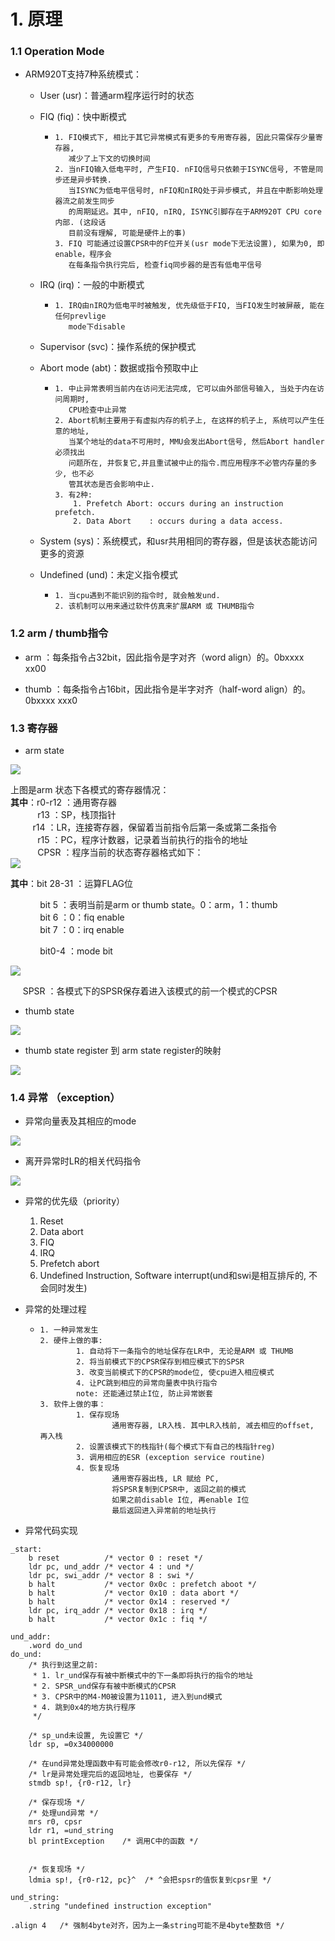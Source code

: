 # 1. 原理

### 1.1 Operation Mode

* ARM920T支持7种系统模式：

  * User (usr)：普通arm程序运行时的状态

  * FIQ (fiq)：快中断模式 

    *     1. FIQ模式下, 相比于其它异常模式有更多的专用寄存器, 因此只需保存少量寄存器, 
             减少了上下文的切换时间
          2. 当nFIQ输入低电平时, 产生FIQ. nFIQ信号只依赖于ISYNC信号, 不管是同步还是异步转换.
             当ISYNC为低电平信号时, nFIQ和nIRQ处于异步模式, 并且在中断影响处理器流之前发生同步
             的周期延迟。其中, nFIQ, nIRQ, ISYNC引脚存在于ARM920T CPU core 内部. (这段话
             目前没有理解, 可能是硬件上的事)
          3. FIQ 可能通过设置CPSR中的F位开关(usr mode下无法设置), 如果为0, 即enable，程序会
             在每条指令执行完后, 检查fiq同步器的是否有低电平信号

  * IRQ  (irq)：一般的中断模式

    *     1. IRQ由nIRQ为低电平时被触发, 优先级低于FIQ, 当FIQ发生时被屏蔽, 能在任何prevlige 
             mode下disable

  * Supervisor (svc)：操作系统的保护模式

  * Abort mode (abt)：数据或指令预取中止

    *     1. 中止异常表明当前内在访问无法完成, 它可以由外部信号输入, 当处于内在访问周期时,
             CPU检查中止异常
          2. Abort机制主要用于有虚拟内存的机子上, 在这样的机子上, 系统可以产生任意的地址,
             当某个地址的data不可用时, MMU会发出Abort信号, 然后Abort handler必须找出
             问题所在, 并恢复它,并且重试被中止的指令.而应用程序不必管内存量的多少, 也不必
             管其状态是否会影响中止.
          3. 有2种:
              1. Prefetch Abort: occurs during an instruction prefetch.
              2. Data Abort    : occurs during a data access.

  * System (sys)：系统模式，和usr共用相同的寄存器，但是该状态能访问更多的资源

  * Undefined (und)：未定义指令模式

    *     1. 当cpu遇到不能识别的指令时, 就会触发und. 
          2. 该机制可以用来通过软件仿真来扩展ARM 或 THUMB指令

### 1.2 arm / thumb指令

* arm ：每条指令占32bit，因此指令是字对齐（word align）的。0bxxxx xx00

* thumb ：每条指令占16bit，因此指令是半字对齐（half-word align）的。0bxxxx xxx0

### 1.3 寄存器

* arm state

![](image/exception_arm_state.png)

上图是arm 状态下各模式的寄存器情况：<br>**其中**：r0-r12 ：通用寄存器<br>           r13      ：SP，栈顶指针<br>           r14      ：LR，连接寄存器，保留着当前指令后第一条或第二条指令<br>           r15      ：PC，程序计数器，记录着当前执行的指令的地址<br>           CPSR   ：程序当前的状态寄存器格式如下：<br>![](image/exception_psr.png)

**其中**：bit 28-31 ：运算FLAG位

            bit 5     ：表明当前是arm or thumb state。0：arm，1：thumb<br>            bit 6     ：0：fiq enable<br>            bit 7     ：0：irq enable<br>

            bit0-4 ：mode bit<br>

![](image/exception_mode_bit.png)

          SPSR   ：各模式下的SPSR保存着进入该模式的前一个模式的CPSR

* thumb state

![](image/exception_thumb_state.png)

* thumb state register 到 arm state register的映射

![](image/exception_thumb_2_arm.png)

### 1.4 异常 （exception）

* 异常向量表及其相应的mode

![](image/exception_Vectors.png)

* 离开异常时LR的相关代码指令

![](image/exception_exit.png)

* 异常的优先级（priority）

    1. Reset
    2. Data abort
    3. FIQ
    4. IRQ
    5. Prefetch abort
    6. Undefined Instruction, Software interrupt(und和swi是相互排斥的, 不会同时发生)

* 异常的处理过程

  *     1. 一种异常发生
        2. 硬件上做的事:
                1. 自动将下一条指令的地址保存在LR中, 无论是ARM 或 THUMB
                2. 将当前模式下的CPSR保存到相应模式下的SPSR
                3. 改变当前模式下的CPSR的mode位, 使cpu进入相应模式
                4. 让PC跳到相应的异常向量表中执行指令
                note: 还能通过禁止I位, 防止异常嵌套
        3. 软件上做的事：
                1. 保存现场
                        通用寄存器, LR入栈. 其中LR入栈前, 减去相应的offset, 再入栈
                2. 设置该模式下的栈指针(每个模式下有自己的栈指针reg)
                3. 调用相应的ESR (exception service routine)
                4. 恢复现场
                        通用寄存器出栈, LR 赋给 PC, 
                        将SPSR复制到CPSR中, 返回之前的模式
                        如果之前disable I位, 再enable I位
                        最后返回进入异常前的地址执行            

* 异常代码实现

```asm6502
_start:
	b reset          /* vector 0 : reset */
	ldr pc, und_addr /* vector 4 : und */
	ldr pc, swi_addr /* vector 8 : swi */
	b halt			 /* vector 0x0c : prefetch aboot */
	b halt			 /* vector 0x10 : data abort */
	b halt			 /* vector 0x14 : reserved */
	ldr pc, irq_addr /* vector 0x18 : irq */
	b halt			 /* vector 0x1c : fiq */

und_addr:
	.word do_und
do_und:
	/* 执行到这里之前:
	 * 1. lr_und保存有被中断模式中的下一条即将执行的指令的地址
	 * 2. SPSR_und保存有被中断模式的CPSR
	 * 3. CPSR中的M4-M0被设置为11011, 进入到und模式
	 * 4. 跳到0x4的地方执行程序 
	 */

	/* sp_und未设置, 先设置它 */
	ldr sp, =0x34000000

	/* 在und异常处理函数中有可能会修改r0-r12, 所以先保存 */
	/* lr是异常处理完后的返回地址, 也要保存 */
	stmdb sp!, {r0-r12, lr}  
	
	/* 保存现场 */
	/* 处理und异常 */
	mrs r0, cpsr
	ldr r1, =und_string
	bl printException    /* 调用C中的函数 */

	
	/* 恢复现场 */
	ldmia sp!, {r0-r12, pc}^  /* ^会把spsr的值恢复到cpsr里 */
	
und_string:
	.string "undefined instruction exception"

.align 4   /* 强制4byte对齐，因为上一条string可能不是4byte整数倍 */

```



    
